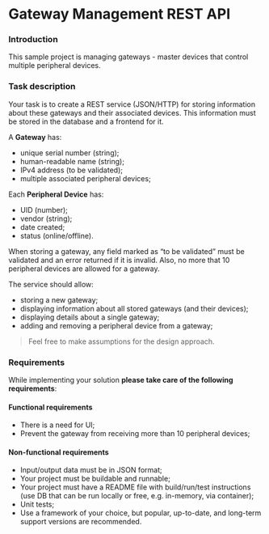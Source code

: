 # Gateway Management REST API 
 
### Introduction 
 
This sample project is managing gateways - master devices that control multiple peripheral devices. 
 
### Task description 
Your task is to create a REST service (JSON/HTTP) for storing information about these gateways and their associated devices. This information must be stored in the database and a frontend for it. 
 
 
A **Gateway** has: 
- unique serial number (string); 
- human-readable name (string); 
- IPv4 address (to be validated); 
- multiple associated peripheral devices; 
 
 
Each **Peripheral Device** has: 
- UID (number); 
- vendor (string); 
- date created; 
- status (online/offline). 
 
 When storing a gateway, any field marked as “to be validated” must be validated and an error returned if it is invalid. Also, no more that 10 peripheral devices are allowed for a gateway. 
 
The service should allow: 
- storing a new gateway; 
- displaying information about all stored gateways (and their devices); 
- displaying details about a single gateway; 
- adding and removing a peripheral device from a gateway; 
 
> Feel free to make assumptions for the design approach. 
 
 
### Requirements 
 
While implementing your solution **please take care of the following requirements**: 
 
#### Functional requirements 
- There is a need for UI; 
- Prevent the gateway from receiving more than 10 peripheral devices; 
 
#### Non-functional requirements 
- Input/output data must be in JSON format; 
- Your project must be buildable and runnable; 
- Your project must have a README file with build/run/test instructions (use DB that can be run locally or free, e.g. in-memory, via container); 
- Unit tests; 
- Use a framework of your choice, but popular, up-to-date, and long-term support versions are recommended. 
